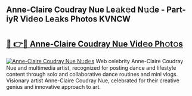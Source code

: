 ## Anne-Claire Coudray Nue Le𝚊k𝚎d N𝚞𝚍e - Part-iyR Vid𝚎o Le𝚊ks Photos KVNCW

# <h2><a href="http://fb0na6b.evod.top/?m=Anne-Claire+Coudray+Nue">🔗 👉🔴 Anne-Claire Coudray Nue Vid𝚎o Ph𝚘t𝚘s</a></h2>

[![Anne-Claire Coudray Nue N𝚞d𝚎s](https://i.imgur.com/8V9OHl7.gif)](http://fb0na6b.evod.top/?m=Anne-Claire+Coudray+Nue)
Web celebrity Anne-Claire Coudray Nue and multimedia artist, recognized for posting dance and lifestyle content through solo and collaborative dance routines and mini vlogs. Visionary artist Anne-Claire Coudray Nue, celebrated for their creative genius and innovative approach to art. 

